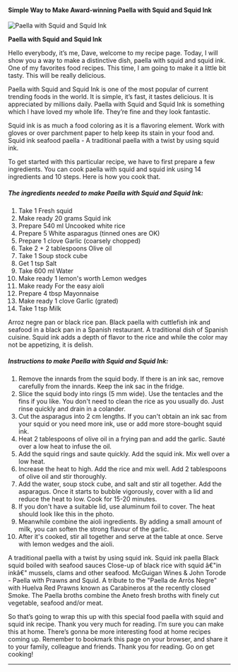            

#### Simple Way to Make Award-winning Paella with Squid and Squid Ink

![Paella with Squid and Squid Ink](https://img-global.cpcdn.com/recipes/6480046328905728/751x532cq70/paella-with-squid-and-squid-ink-recipe-main-photo.jpg)

**Paella with Squid and Squid Ink**

Hello everybody, it’s me, Dave, welcome to my recipe page. Today, I will show you a way to make a distinctive dish, paella with squid and squid ink. One of my favorites food recipes. This time, I am going to make it a little bit tasty. This will be really delicious.

Paella with Squid and Squid Ink is one of the most popular of current trending foods in the world. It is simple, it’s fast, it tastes delicious. It is appreciated by millions daily. Paella with Squid and Squid Ink is something which I have loved my whole life. They’re fine and they look fantastic.

Squid ink is as much a food coloring as it is a flavoring element. Work with gloves or over parchment paper to help keep its stain in your food and. Squid ink seafood paella - A traditional paella with a twist by using squid ink.

To get started with this particular recipe, we have to first prepare a few ingredients. You can cook paella with squid and squid ink using 14 ingredients and 10 steps. Here is how you cook that.

##### The ingredients needed to make Paella with Squid and Squid Ink:

1.  Take 1 Fresh squid
2.  Make ready 20 grams Squid ink
3.  Prepare 540 ml Uncooked white rice
4.  Prepare 5 White asparagus (tinned ones are OK)
5.  Prepare 1 clove Garlic (coarsely chopped)
6.  Take 2 + 2 tablespoons Olive oil
7.  Take 1 Soup stock cube
8.  Get 1 tsp Salt
9.  Take 600 ml Water
10.  Make ready 1 lemon's worth Lemon wedges
11.  Make ready For the easy aioli
12.  Prepare 4 tbsp Mayonnaise
13.  Make ready 1 clove Garlic (grated)
14.  Take 1 tsp Milk

Arroz negre pan or black rice pan. Black paella with cuttlefish ink and seafood in a black pan in a Spanish restaurant. A traditional dish of Spanish cuisine. Squid ink adds a depth of flavor to the rice and while the color may not be appetizing, it is delish.

##### Instructions to make Paella with Squid and Squid Ink:

1.  Remove the innards from the squid body. If there is an ink sac, remove carefully from the innards. Keep the ink sac in the fridge.
2.  Slice the squid body into rings (5 mm wide). Use the tentacles and the fins if you like. You don't need to clean the rice as you usually do. Just rinse quickly and drain in a colander.
3.  Cut the asparagus into 2 cm lengths. If you can't obtain an ink sac from your squid or you need more ink, use or add more store-bought squid ink.
4.  Heat 2 tablespoons of olive oil in a frying pan and add the garlic. Sauté over a low heat to infuse the oil.
5.  Add the squid rings and saute quickly. Add the squid ink. Mix well over a low heat.
6.  Increase the heat to high. Add the rice and mix well. Add 2 tablespoons of olive oil and stir thoroughly.
7.  Add the water, soup stock cube, and salt and stir all together. Add the asparagus. Once it starts to bubble vigorously, cover with a lid and reduce the heat to low. Cook for 15-20 minutes.
8.  If you don't have a suitable lid, use aluminum foil to cover. The heat should look like this in the photo.
9.  Meanwhile combine the aioli ingredients. By adding a small amount of milk, you can soften the strong flavour of the garlic.
10.  After it's cooked, stir all together and serve at the table at once. Serve with lemon wedges and the aioli.

A traditional paella with a twist by using squid ink. Squid ink paella Black squid boiled with seafood sauces Close-up of black rice with squid â€"in inkâ€" mussels, clams and other seafood. McGuigan Wines & John Torode - Paella with Prawns and Squid. A tribute to the "Paella de Arròs Negre" with Huelva Red Prawns known as Carabineros at the recently closed Smoke. The Paella broths combine the Aneto fresh broths with finely cut vegetable, seafood and/or meat.

So that’s going to wrap this up with this special food paella with squid and squid ink recipe. Thank you very much for reading. I’m sure you can make this at home. There’s gonna be more interesting food at home recipes coming up. Remember to bookmark this page on your browser, and share it to your family, colleague and friends. Thank you for reading. Go on get cooking!

* * *